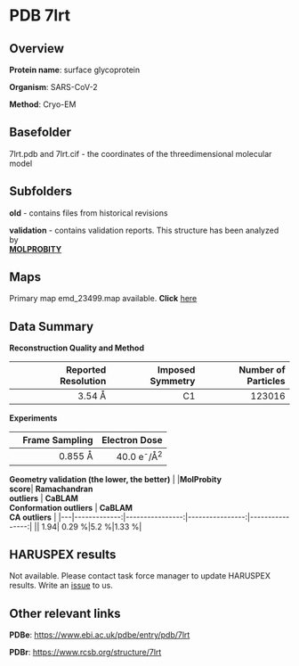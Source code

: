 # PDB 7lrt

## Overview

**Protein name**: surface glycoprotein

**Organism**: SARS-CoV-2

**Method**: Cryo-EM



## Basefolder

7lrt.pdb and 7lrt.cif - the coordinates of the threedimensional molecular model

## Subfolders



**old** - contains files from historical revisions

**validation** - contains validation reports. This structure has been analyzed by <br>  [**MOLPROBITY**](https://github.com/thorn-lab/coronavirus_structural_task_force/tree/master/pdb/surface_glycoprotein/SARS-CoV-2/7lrt/validation/molprobity)    



## Maps

Primary map emd_23499.map available. **Click** [here](http://ftp.wwpdb.org/pub/emdb/structures/EMD-23499/map/) 

## Data Summary
**Reconstruction Quality and Method**

|   | Reported Resolution | Imposed Symmetry | Number of Particles |
|---|-------------:|----------------:|--------------:|
|   |3.54 Å|C1|123016|

**Experiments**

|   | Frame Sampling | Electron Dose |
|---|-------------:|----------------:|
|   |0.855 Å|40.0 e<sup>-</sup>/Å<sup>2</sup>|

**Geometry validation (the lower, the better)**
|   |**MolProbity<br>score**| **Ramachandran<br>outliers** | **CaBLAM<br>Conformation outliers** | **CaBLAM<br>CA outliers** |
|---|-------------:|----------------:|----------------:|----------------:|
||  1.94|  0.29 %|5.2 %|1.33 %|

## HARUSPEX results

Not available. Please contact task force manager to update HARUSPEX results. Write an [issue](https://github.com/thorn-lab/coronavirus_structural_task_force/issues) to us.

## Other relevant links 
**PDBe**:  https://www.ebi.ac.uk/pdbe/entry/pdb/7lrt
 
**PDBr**: https://www.rcsb.org/structure/7lrt 
